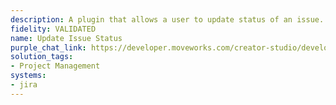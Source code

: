 ```yaml
---
description: A plugin that allows a user to update status of an issue.
fidelity: VALIDATED
name: Update Issue Status
purple_chat_link: https://developer.moveworks.com/creator-studio/developer-tools/purple-chat-builder/?workspace=%7B%22title%22%3A%22My+Workspace%22%2C%22botSettings%22%3A%7B%22name%22%3A%22%22%2C%22imageUrl%22%3A%22%22%7D%2C%22mocks%22%3A%5B%7B%22id%22%3A5491%2C%22title%22%3A%22New+Mock%22%2C%22transcript%22%3A%7B%22settings%22%3A%7B%22colorStyle%22%3A%22LIGHT%22%2C%22startTime%22%3A%2211%3A43+AM%22%2C%22defaultPerson%22%3A%22GWEN%22%2C%22editable%22%3Atrue%2C%22botName%22%3A%22%22%2C%22botImageUrl%22%3A%22%22%7D%2C%22messages%22%3A%5B%7B%22from%22%3A%22USER%22%2C%22text%22%3A%22I+need+to+change+the+status+of+an+issue+regarding+server+upgrade+in+Jira.%22%7D%2C%7B%22from%22%3A%22BOT%22%2C%22text%22%3A%22Searching+for+issues+related+to+%27server+upgrade%27...%22%7D%2C%7B%22from%22%3A%22BOT%22%2C%22text%22%3A%22Please+confirm+the+issue+you%27re+referring+to%3A%22%2C%22cards%22%3A%5B%7B%22title%22%3A%22JT-123+-+Prepare+server+upgrade+plan%22%2C%22text%22%3A%22Status%3A+To+Do%22%7D%2C%7B%22title%22%3A%22JT-456+-+Finalize+server+upgrade%22%2C%22text%22%3A%22Status%3A+In+Progress%22%7D%5D%7D%2C%7B%22from%22%3A%22USER%22%2C%22text%22%3A%22The+first+one%22%7D%2C%7B%22from%22%3A%22BOT%22%2C%22text%22%3A%22I%27m+currently+retrieving+the+available+statuses+for+the+issue+JT-123.++This+process+is+ongoing%2C+and+I%27ll+update+you+once+I+have+the+information.%22%7D%2C%7B%22from%22%3A%22BOT%22%2C%22text%22%3A%22For+JT-123%2C+the+available+statuses+are%3A%5Cn-+To+Do%5Cn-+In+Progress%5Cn-+Done%22%7D%2C%7B%22from%22%3A%22BOT%22%2C%22text%22%3A%22Please+let+me+know+which+status+you+would+like+to+set+for+JT-123.%22%7D%2C%7B%22from%22%3A%22USER%22%2C%22text%22%3A%22Done%22%7D%2C%7B%22from%22%3A%22BOT%22%2C%22text%22%3A%22Update+regarding+JT-123%3A+The+status+has+been+successfully+updated+to+Done.%22%7D%5D%7D%7D%5D%7D
solution_tags:
- Project Management
systems:
- jira
---
```

